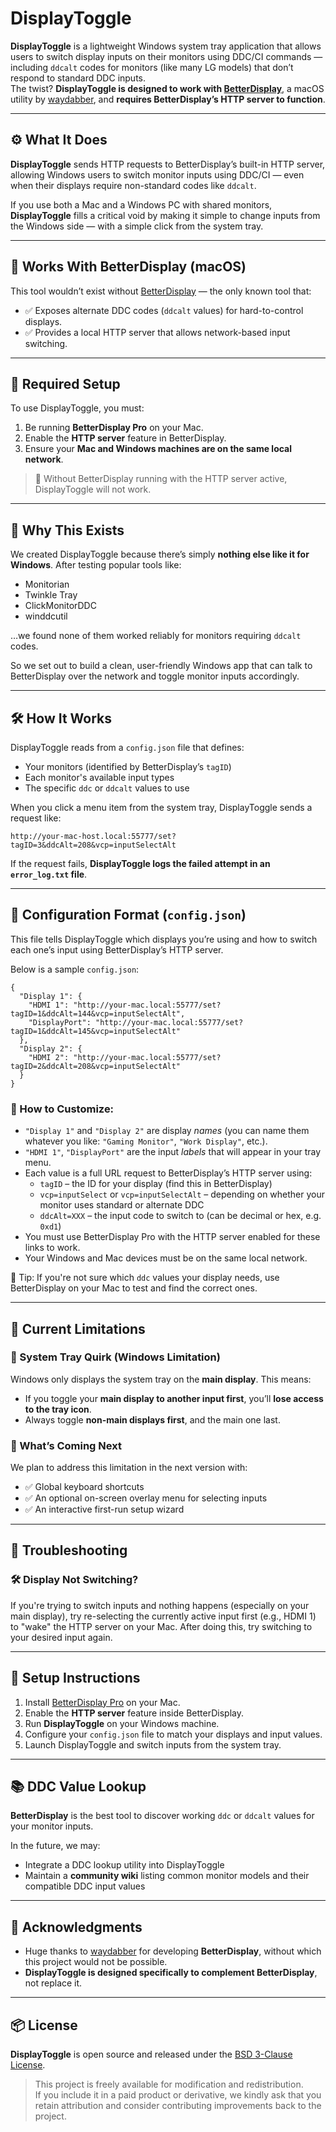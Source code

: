 # DisplayToggle

**DisplayToggle** is a lightweight Windows system tray application that allows users to switch display inputs on their monitors using DDC/CI commands — including `ddcalt` codes for monitors (like many LG models) that don’t respond to standard DDC inputs.  
The twist? **DisplayToggle is designed to work with [BetterDisplay](https://github.com/waydabber/BetterDisplay)**, a macOS utility by [waydabber](https://twitter.com/waydabber), and **requires BetterDisplay’s HTTP server to function**.

---

## ⚙️ What It Does

**DisplayToggle** sends HTTP requests to BetterDisplay’s built-in HTTP server, allowing Windows users to switch monitor inputs using DDC/CI — even when their displays require non-standard codes like `ddcalt`.  

If you use both a Mac and a Windows PC with shared monitors, **DisplayToggle** fills a critical void by making it simple to change inputs from the Windows side — with a simple click from the system tray.

---

## 🤝 Works With BetterDisplay (macOS)

This tool wouldn’t exist without [BetterDisplay](https://github.com/waydabber/BetterDisplay) — the only known tool that:

- ✅ Exposes alternate DDC codes (`ddcalt` values) for hard-to-control displays.
- ✅ Provides a local HTTP server that allows network-based input switching.

---

## 🔗 Required Setup

To use DisplayToggle, you must:

1. Be running **BetterDisplay Pro** on your Mac.
2. Enable the **HTTP server** feature in BetterDisplay.
3. Ensure your **Mac and Windows machines are on the same local network**.

> 🛑 Without BetterDisplay running with the HTTP server active, DisplayToggle will not work.

---

## 🚀 Why This Exists

We created DisplayToggle because there’s simply **nothing else like it for Windows**. After testing popular tools like:

- Monitorian  
- Twinkle Tray  
- ClickMonitorDDC  
- winddcutil  

…we found none of them worked reliably for monitors requiring `ddcalt` codes.

So we set out to build a clean, user-friendly Windows app that can talk to BetterDisplay over the network and toggle monitor inputs accordingly.

---

## 🛠️ How It Works

DisplayToggle reads from a `config.json` file that defines:

- Your monitors (identified by BetterDisplay’s `tagID`)
- Each monitor's available input types
- The specific `ddc` or `ddcalt` values to use

When you click a menu item from the system tray, DisplayToggle sends a request like:

``` http://your-mac-host.local:55777/set?tagID=3&ddcAlt=208&vcp=inputSelectAlt ```

If the request fails, **DisplayToggle logs the failed attempt in an `error_log.txt` file**.

---

## 🧾 Configuration Format (`config.json`)

This file tells DisplayToggle which displays you’re using and how to switch each one’s input using BetterDisplay’s HTTP server.

Below is a sample `config.json`:

    {
      "Display 1": {
        "HDMI 1": "http://your-mac.local:55777/set?tagID=1&ddcAlt=144&vcp=inputSelectAlt",
        "DisplayPort": "http://your-mac.local:55777/set?tagID=1&ddcAlt=145&vcp=inputSelectAlt"
      },
      "Display 2": {
        "HDMI 2": "http://your-mac.local:55777/set?tagID=2&ddcAlt=208&vcp=inputSelectAlt"
      }
    }

### 🔧 How to Customize:

- `"Display 1"` and `"Display 2"` are display *names* (you can name them whatever you like: `"Gaming Monitor"`, `"Work Display"`, etc.).
- `"HDMI 1"`, `"DisplayPort"` are the input *labels* that will appear in your tray menu.
- Each value is a full URL request to BetterDisplay’s HTTP server using:
  - `tagID` – the ID for your display (find this in BetterDisplay)
  - `vcp=inputSelect` or `vcp=inputSelectAlt` – depending on whether your monitor uses standard or alternate DDC
  - `ddcAlt=XXX` – the input code to switch to (can be decimal or hex, e.g. `0xd1`)
- You must use BetterDisplay Pro with the HTTP server enabled for these links to work.
- Your Windows and Mac devices must be on the same local network.

📝 Tip: If you're not sure which `ddc` values your display needs, use BetterDisplay on your Mac to test and find the correct ones.

---

## 🧪 Current Limitations

### 🧩 System Tray Quirk (Windows Limitation)

Windows only displays the system tray on the **main display**. This means:

- If you toggle your **main display to another input first**, you’ll **lose access to the tray icon**.
- Always toggle **non-main displays first**, and the main one last.

### 🚧 What’s Coming Next

We plan to address this limitation in the next version with:

- ✅ Global keyboard shortcuts  
- ✅ An optional on-screen overlay menu for selecting inputs  
- ✅ An interactive first-run setup wizard  

---

## 🧰 Troubleshooting

### 🛠 Display Not Switching?

If you're trying to switch inputs and nothing happens (especially on your main display), try re-selecting the currently active input first (e.g., HDMI 1) to "wake" the HTTP server on your Mac. After doing this, try switching to your desired input again.

---

## 📌 Setup Instructions

1. Install [BetterDisplay Pro](https://github.com/waydabber/BetterDisplay) on your Mac.
2. Enable the **HTTP server** feature inside BetterDisplay.
3. Run **DisplayToggle** on your Windows machine.
4. Configure your `config.json` file to match your displays and input values.
5. Launch DisplayToggle and switch inputs from the system tray.

---

## 📚 DDC Value Lookup

**BetterDisplay** is the best tool to discover working `ddc` or `ddcalt` values for your monitor inputs.

In the future, we may:
- Integrate a DDC lookup utility into DisplayToggle
- Maintain a **community wiki** listing common monitor models and their compatible DDC input values

---

## 🙏 Acknowledgments

- Huge thanks to [waydabber](https://github.com/waydabber) for developing **BetterDisplay**, without which this project would not be possible.
- **DisplayToggle is designed specifically to complement BetterDisplay**, not replace it.

---

## 📦 License

**DisplayToggle** is open source and released under the [BSD 3-Clause License](LICENSE).

> This project is freely available for modification and redistribution.  
> If you include it in a paid product or derivative, we kindly ask that you retain attribution and consider contributing improvements back to the project.

